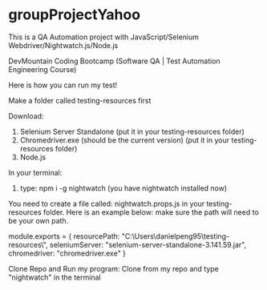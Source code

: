 # groupProjectYahoo

This is a QA Automation project with JavaScript/Selenium Webdriver/Nightwatch.js/Node.js

DevMountain Coding Bootcamp (Software QA | Test Automation Engineering Course)



Here is how you can run my test!

Make a folder called testing-resources first

Download:
1. Selenium Server Standalone (put it in your testing-resources folder)
2. Chromedriver.exe (should be the current version) (put it in your testing-resources folder)
3. Node.js

In your terminal:
1. type: npm i -g nightwatch (you have nightwatch installed now)



You need to create a file called: nightwatch.props.js in your testing-resources folder.
Here is an example below: make sure the path will need to be your own path.

module.exports = {
    resourcePath: "C:\\Users\\danielpeng95\\testing-resources\\",
    seleniumServer: "selenium-server-standalone-3.141.59.jar",
    chromedriver: "chromedriver.exe"
 }


Clone Repo and Run my program:
Clone from my repo and type "nightwatch" in the terminal

